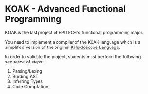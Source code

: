 # KOAK - Advanced Functional Programming

KOAK is the last project of EPITECH's functional programming major.

You need to implement a compiler of the KOAK language which is a simplified version of the original [Kaleidoscope Language](https://llvm.org/docs/tutorial/MyFirstLanguageFrontend/index.html).

In order to validate the project, students must perform the following sequence of steps:
1. Parsing/Lexing
2. Building AST
3. Inferring Types
4. Code Compilation
